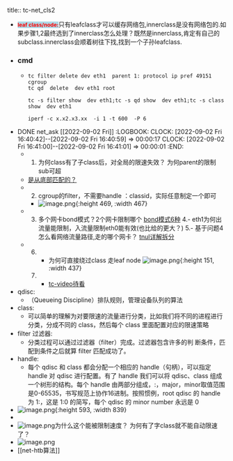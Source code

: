 title:: tc-net_cls2

- <p class="blue subw  inline_box underline"><span style="color: red;background-color: lightblue;font-weight:bold;font-size:12px"> leaf class/node:</span>只有leafclass才可以缓存网络包,innerclass是没有网络包的.如果步骤1,2最终选到了innerclass怎么处理？既然是innerclass,肯定有自己的subclass.innerclass会顺着树往下找,找到一个子孙leafclass.</p>
- ### cmd
	- ```
	  tc filter delete dev eth1  parent 1: protocol ip pref 49151 cgroup
	  tc qd  delete  dev eth1 root
	  
	  tc -s filter show  dev eth1;tc -s qd show  dev eth1;tc -s class show  dev eth1
	  
	  iperf -c x.x2.x3.xx  -i 1 -t 600  -P 6
	  ```
- DONE  net_ask <span class=" bg-green white  subw hblack hover"> [[2022-09-02 Fri]] </span>
  :LOGBOOK:
  CLOCK: [2022-09-02 Fri 16:40:42]--[2022-09-02 Fri 16:40:59] =>  00:00:17
  CLOCK: [2022-09-02 Fri 16:41:00]--[2022-09-02 Fri 16:41:01] =>  00:00:01
  :END:
	- 1. <a class=ask>为何class有了子class后，对全局的限速失效？ 为何parent的限制sub可超</a>
	- [是从底部匹配的？](https://www.cnblogs.com/acool/p/7779159.html)
	- 2. <a class=ask>cgroup的filter，不需要handle ：classid，实际任意制定一个即可</a>
		- ![image.png](../assets/image_1661353538011_0.png){:height 469, :width 467}
	- 3. <a class=ask>多个网卡bond模式？2个网卡限制哪个</a> [bond模式6种](https://developer.aliyun.com/article/503848) 
	  4.- <a class=ask>eth1为何出流量能限制，入流量限制eth0能有效(也比给的更大？)</a>
	  5.-  <a class=ask>基于问题4怎么看网络流量路径,走的哪个网卡？</a> [tnul详解拆分](https://LW1rLXdhLWNtLQo=/group/545/articles/show/115052?kmref=search&from_page=1&no=2)
	- 6. - <a class=ask> 为何可直接绕过class 走leaf node </a> ![image.png](../assets/image_1661414430092_0.png){:height 151, :width 437}
	  7.  - [tc-video待看](https://www.youtube.com/watch?v=Ylf4J736JIg)
- qdisc:
	- （Queueing Discipline）排队规则，管理设备队列的算法
- class:
	- 可以简单的理解为对要限速的流量进行分类，比如我们将不同的进程进行分类，分成不同的 class，然后每个 class 里面配置对应的限速策略
- filter 过滤器:
	- 分类过程可以通过过滤器（filter）完成。过滤器包含许多的判 断条件，匹配到条件之后就算 filter 匹配成功了。
- handle:
	- 每个 qdisc 和 class 都会分配一个相应的 handle（句柄），可以指定 handle 对 qdisc 进行配置。有了 handle 我们可以将 qdisc、class 组成一个树形的结构。每个 handle 由两部分组成，:，major，minor取值范围是0-65535，书写规范上协作16进制。按照惯例，root qdisc 的 handle 为 1:，这是 1:0 的简写，每个 qdisc 的 minor number 永远是 0
- ![image.png](../assets/image_1661346922843_0.png){:height 593, :width 839}
-
- ![image.png](../assets/image_1661348942324_0.png)为什么这个能被限制速度？ 为何有了字class就不能自动限速了？
- ![image.png](../assets/image_1661350247935_0.png)
- [[net-htb算法]]

